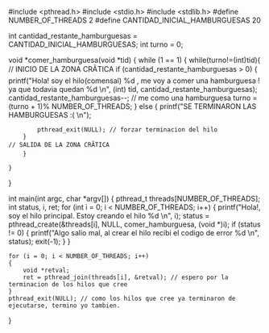 #include <pthread.h>
#include <stdio.h>
#include <stdlib.h>
#define NUMBER_OF_THREADS 2
#define CANTIDAD_INICIAL_HAMBURGUESAS 20

int cantidad_restante_hamburguesas = CANTIDAD_INICIAL_HAMBURGUESAS;
int turno = 0;

void *comer_hamburguesa(void *tid)
{
	while (1 == 1)
	{ 
		while(turno!=(int)tid){
    // INICIO DE LA ZONA CRÃTICA
		if (cantidad_restante_hamburguesas > 0)
		{
			printf("Hola! soy el hilo(comensal) %d , me voy a comer una hamburguesa ! ya que todavia quedan %d \n", (int) tid, cantidad_restante_hamburguesas);
			cantidad_restante_hamburguesas--; // me como una hamburguesa
			turno = (turno + 1)% NUMBER_OF_THREADS;
		}
		else
		{
			printf("SE TERMINARON LAS HAMBURGUESAS :( \n");

			pthread_exit(NULL); // forzar terminacion del hilo
		}
    // SALIDA DE LA ZONA CRÃTICA   
		}

	}
	 
}

int main(int argc, char *argv[])
{
	pthread_t threads[NUMBER_OF_THREADS];
	int status, i, ret;
	for (int i = 0; i < NUMBER_OF_THREADS; i++)
	{
		printf("Hola!, soy el hilo principal. Estoy creando el hilo %d \n", i);
		status = pthread_create(&threads[i], NULL, comer_hamburguesa, (void *)i);
		if (status != 0)
		{
			printf("Algo salio mal, al crear el hilo recibi el codigo de error %d \n", status);
			exit(-1);
		}
	}

	for (i = 0; i < NUMBER_OF_THREADS; i++)
	{
		void *retval;
		ret = pthread_join(threads[i], &retval); // espero por la terminacion de los hilos que cree
	}
	pthread_exit(NULL); // como los hilos que cree ya terminaron de ejecutarse, termino yo tambien.
}


